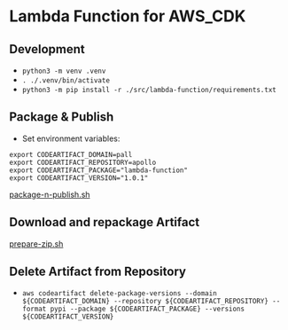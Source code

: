 # Lambda Function for AWS_CDK

## Development

- `python3 -m venv .venv`
- `. ./.venv/bin/activate`
- `python3 -m pip install -r ./src/lambda-function/requirements.txt`


## Package & Publish

* Set environment variables:
```
export CODEARTIFACT_DOMAIN=pall
export CODEARTIFACT_REPOSITORY=apollo
export CODEARTIFACT_PACKAGE="lambda-function"
export CODEARTIFACT_VERSION="1.0.1"

```
[package-n-publish.sh](./scripts/publish-n-package.sh)

## Download and repackage Artifact

[prepare-zip.sh](./scripts/prepare-zip.sh)

## Delete Artifact from Repository

- `aws codeartifact delete-package-versions --domain ${CODEARTIFACT_DOMAIN} --repository ${CODEARTIFACT_REPOSITORY} --format pypi --package ${CODEARTIFACT_PACKAGE} --versions ${CODEARTIFACT_VERSION}`

